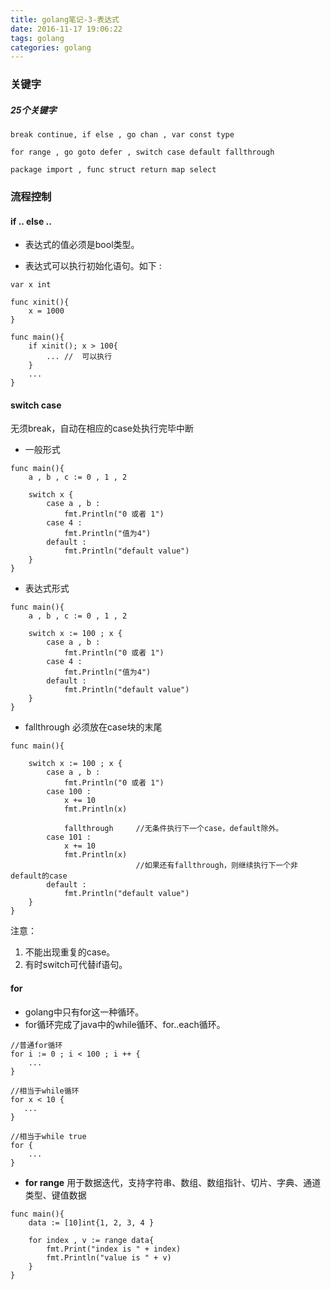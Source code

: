 ```yaml
---
title: golang笔记-3-表达式
date: 2016-11-17 19:06:22
tags: golang
categories: golang
---
```

### 关键字
##### 25个关键字
```
break continue, if else , go chan , var const type 

for range , go goto defer , switch case default fallthrough

package import , func struct return map select
```
<!--more-->
### 流程控制
#### if .. else ..

- 表达式的值必须是bool类型。

- 表达式可以执行初始化语句。如下 :

```
var x int 

func xinit(){
    x = 1000
}

func main(){
    if xinit(); x > 100{
        ... //  可以执行
    }
    ...
}
```

#### switch case
无须break，自动在相应的case处执行完毕中断

- 一般形式 

```
func main(){
    a , b , c := 0 , 1 , 2
    
    switch x {
        case a , b : 
            fmt.Println("0 或者 1")
        case 4 : 
            fmt.Println("值为4")
        default : 
            fmt.Println("default value")
    }
}
```
- 表达式形式

```
func main(){
    a , b , c := 0 , 1 , 2
    
    switch x := 100 ; x {
        case a , b : 
            fmt.Println("0 或者 1")
        case 4 : 
            fmt.Println("值为4")
        default : 
            fmt.Println("default value")
    }
}
```
- fallthrough   必须放在case块的末尾

```
func main(){
    
    switch x := 100 ; x {
        case a , b : 
            fmt.Println("0 或者 1")
        case 100 : 
            x += 10
            fmt.Println(x)
            
            fallthrough     //无条件执行下一个case，default除外。
        case 101 :
            x += 10
            fmt.Println(x)
                            //如果还有fallthrough，则继续执行下一个非default的case
        default : 
            fmt.Println("default value")
    }
}
```

注意：
1. 不能出现重复的case。
2. 有时switch可代替if语句。

#### for
- golang中只有for这一种循环。
- for循环完成了java中的while循环、for..each循环。

```
//普通for循环
for i := 0 ; i < 100 ; i ++ {
    ...
}
```

```
//相当于while循环
for x < 10 {
   ... 
}
```

```
//相当于while true
for {
    ...
}
```
- **for range** 用于数据迭代，支持字符串、数组、数组指针、切片、字典、通道类型、键值数据

```
func main(){
    data := [10]int{1, 2, 3, 4 }
    
    for index , v := range data{
        fmt.Print("index is " + index)
        fmt.Println("value is " + v)
    }
}

```




